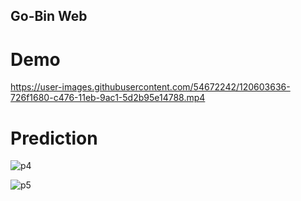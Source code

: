 ## Go-Bin Web

# Demo
https://user-images.githubusercontent.com/54672242/120603636-726f1680-c476-11eb-9ac1-5d2b95e14788.mp4

# Prediction 
![p4](https://user-images.githubusercontent.com/54672242/120436176-d1fef080-c3a8-11eb-9604-57401e0b80a4.jpg)

![p5](https://user-images.githubusercontent.com/54672242/120436194-d6c3a480-c3a8-11eb-8d7f-216a7a5c84a0.jpg)